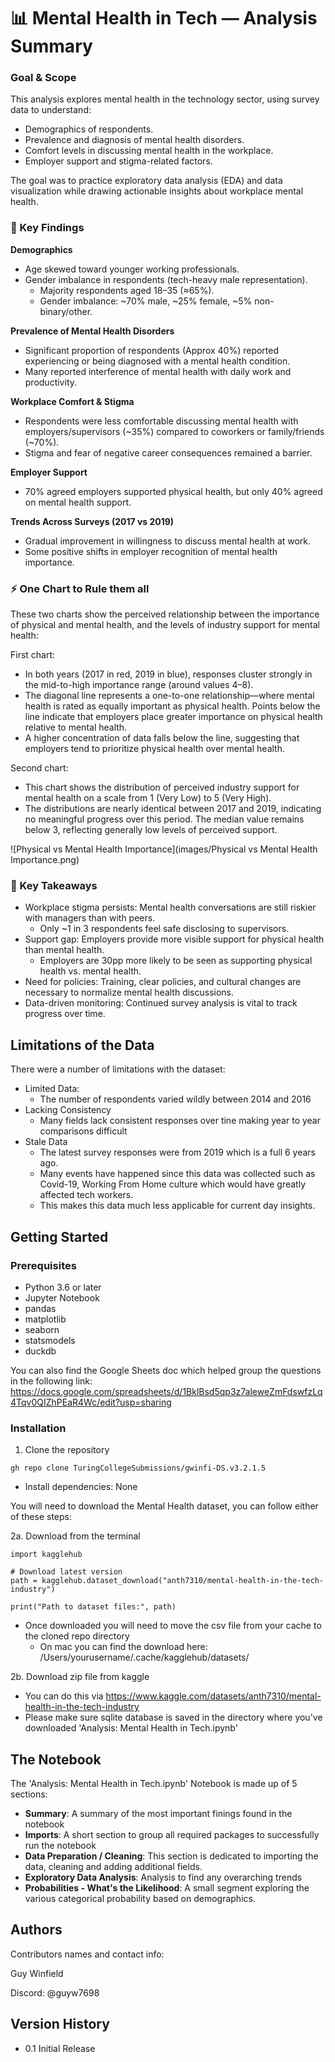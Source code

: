 # 📊 Mental Health in Tech — Analysis Summary
### Goal & Scope

This analysis explores mental health in the technology sector, using survey data to understand:
- Demographics of respondents.
- Prevalence and diagnosis of mental health disorders.
- Comfort levels in discussing mental health in the workplace.
- Employer support and stigma-related factors.

The goal was to practice exploratory data analysis (EDA) and data visualization while drawing actionable insights about workplace mental health.


### 🔑 Key Findings

**Demographics**
- Age skewed toward younger working professionals.
- Gender imbalance in respondents (tech-heavy male representation).
  - Majority respondents aged 18–35 (≈65%).
  - Gender imbalance: ~70% male, ~25% female, ~5% non-binary/other.

**Prevalence of Mental Health Disorders**
- Significant proportion of respondents (Approx 40%) reported experiencing or being diagnosed with a mental health condition.
- Many reported interference of mental health with daily work and productivity.

**Workplace Comfort & Stigma**
- Respondents were less comfortable discussing mental health with employers/supervisors (~35%) compared to coworkers or family/friends (~70%). 
- Stigma and fear of negative career consequences remained a barrier.

**Employer Support**
- 70% agreed employers supported physical health, but only 40% agreed on mental health support.

**Trends Across Surveys (2017 vs 2019)**
- Gradual improvement in willingness to discuss mental health at work.
- Some positive shifts in employer recognition of mental health importance.

### ⚡️ One Chart to Rule them all
These two charts show the perceived relationship between the importance of physical and mental health, and the levels of industry support for mental health:

First chart:
- In both years (2017 in red, 2019 in blue), responses cluster strongly in the mid-to-high importance range (around values 4–8).
- The diagonal line represents a one-to-one relationship—where mental health is rated as equally important as physical health. Points below the line indicate that employers place greater importance on physical health relative to mental health.
- A higher concentration of data falls below the line, suggesting that employers tend to prioritize physical health over mental health.

Second chart:
- This chart shows the distribution of perceived industry support for mental health on a scale from 1 (Very Low) to 5 (Very High).
- The distributions are nearly identical between 2017 and 2019, indicating no meaningful progress over this period. The median value remains below 3, reflecting generally low levels of perceived support.


![Physical vs Mental Health Importance](images/Physical vs Mental Health Importance.png)


### 📌 Key Takeaways
- Workplace stigma persists: Mental health conversations are still riskier with managers than with peers.
  - Only ~1 in 3 respondents feel safe disclosing to supervisors. 
- Support gap: Employers provide more visible support for physical health than mental health.
  - Employers are 30pp more likely to be seen as supporting physical health vs. mental health. 
- Need for policies: Training, clear policies, and cultural changes are necessary to normalize mental health discussions.
- Data-driven monitoring: Continued survey analysis is vital to track progress over time.


## Limitations of the Data
There were a number of limitations with the dataset:

- Limited Data:
  - The number of respondents varied wildly between 2014 and 2016 
- Lacking Consistency
  - Many fields lack consistent responses over tine making year to year comparisons difficult
- Stale Data
  - The latest survey responses were from 2019 which is a full 6 years ago. 
  - Many events have happened since this data was collected such as Covid-19, Working From Home culture which would have greatly affected tech workers.
  - This makes this data much less applicable for current day insights. 


## Getting Started

### Prerequisites
- Python 3.6 or later
- Jupyter Notebook
- pandas
- matplotlib
- seaborn
- statsmodels
- duckdb

You can also find the Google Sheets doc which helped group the questions in the following link:
https://docs.google.com/spreadsheets/d/1BklBsd5qp3z7aleweZmFdswfzLq4Tqv0QIZhPEaR4Wc/edit?usp=sharing

### Installation
1. Clone the repository
```
gh repo clone TuringCollegeSubmissions/gwinfi-DS.v3.2.1.5
```
- Install dependencies: None


You will need to download the Mental Health dataset, you can follow either of these steps:

2a. Download from the terminal 

```
import kagglehub

# Download latest version
path = kagglehub.dataset_download("anth7310/mental-health-in-the-tech-industry")

print("Path to dataset files:", path)
```
- Once downloaded you will need to move the csv file from your cache to the cloned repo directory 
  - On mac you can find the download here: /Users/yourusername/.cache/kagglehub/datasets/


2b. Download zip file from kaggle
- You can do this via https://www.kaggle.com/datasets/anth7310/mental-health-in-the-tech-industry
- Please make sure sqlite database is saved in the directory where you've downloaded 'Analysis: Mental Health in Tech.ipynb'  

## The Notebook

The 'Analysis: Mental Health in Tech.ipynb' Notebook is made up of 5 sections:
- **Summary**: A summary of the most important finings found in the notebook
- **Imports**: A short section to group all required packages to successfully run the notebook
- **Data Preparation / Cleaning**: This section is dedicated to importing the data, cleaning and adding additional fields.
- **Exploratory Data Analysis**: Analysis to find any overarching trends
- **Probabilities - What's the Likelihood**: A small segment exploring the various categorical probability based on demographics.  

## Authors
Contributors names and contact info:

Guy Winfield

Discord: @guyw7698

## Version History
- 0.1 Initial Release 
